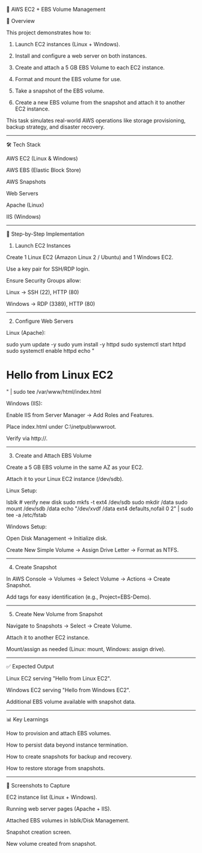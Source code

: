 📌 AWS EC2 + EBS Volume Management

📖 Overview

This project demonstrates how to:

1. Launch EC2 instances (Linux + Windows).


2. Install and configure a web server on both instances.


3. Create and attach a 5 GB EBS Volume to each EC2 instance.


4. Format and mount the EBS volume for use.


5. Take a snapshot of the EBS volume.


6. Create a new EBS volume from the snapshot and attach it to another EC2 instance.



This task simulates real-world AWS operations like storage provisioning, backup strategy, and disaster recovery.


---

🛠️ Tech Stack

AWS EC2 (Linux & Windows)

AWS EBS (Elastic Block Store)

AWS Snapshots

Web Servers

Apache (Linux)

IIS (Windows)




---

🚀 Step-by-Step Implementation

1. Launch EC2 Instances

Create 1 Linux EC2 (Amazon Linux 2 / Ubuntu) and 1 Windows EC2.

Use a key pair for SSH/RDP login.

Ensure Security Groups allow:

Linux → SSH (22), HTTP (80)

Windows → RDP (3389), HTTP (80)




---

2. Configure Web Servers

Linux (Apache):

sudo yum update -y
sudo yum install -y httpd
sudo systemctl start httpd
sudo systemctl enable httpd
echo "<h1>Hello from Linux EC2</h1>" | sudo tee /var/www/html/index.html

Windows (IIS):

Enable IIS from Server Manager → Add Roles and Features.

Place index.html under C:\inetpub\wwwroot.

Verify via http://<public-ip>.



---

3. Create and Attach EBS Volume

Create a 5 GB EBS volume in the same AZ as your EC2.

Attach it to your Linux EC2 instance (/dev/sdb).


Linux Setup:

lsblk   # verify new disk
sudo mkfs -t ext4 /dev/sdb
sudo mkdir /data
sudo mount /dev/sdb /data
echo "/dev/xvdf /data ext4 defaults,nofail 0 2" | sudo tee -a /etc/fstab

Windows Setup:

Open Disk Management → Initialize disk.

Create New Simple Volume → Assign Drive Letter → Format as NTFS.



---

4. Create Snapshot

In AWS Console → Volumes → Select Volume → Actions → Create Snapshot.

Add tags for easy identification (e.g., Project=EBS-Demo).



---

5. Create New Volume from Snapshot

Navigate to Snapshots → Select → Create Volume.

Attach it to another EC2 instance.

Mount/assign as needed (Linux: mount, Windows: assign drive).



---

✅ Expected Output

Linux EC2 serving "Hello from Linux EC2".

Windows EC2 serving "Hello from Windows EC2".

Additional EBS volume available with snapshot data.



---

📊 Key Learnings

How to provision and attach EBS volumes.

How to persist data beyond instance termination.

How to create snapshots for backup and recovery.

How to restore storage from snapshots.



---

📸 Screenshots to Capture

EC2 instance list (Linux + Windows).

Running web server pages (Apache + IIS).

Attached EBS volumes in lsblk/Disk Management.

Snapshot creation screen.

New volume created from snapshot.
